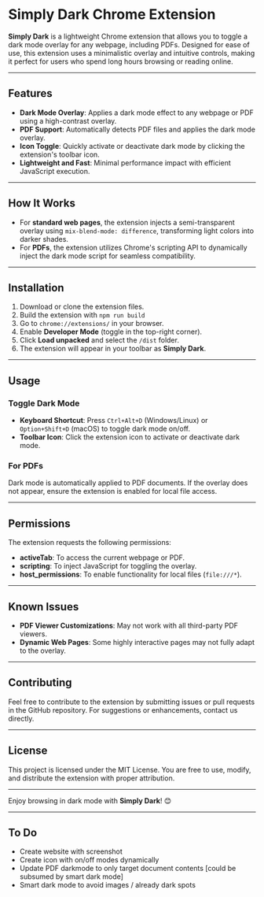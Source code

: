 # Simply Dark Chrome Extension

**Simply Dark** is a lightweight Chrome extension that allows you to toggle a dark mode overlay for any webpage, including PDFs. Designed for ease of use, this extension uses a minimalistic overlay and intuitive controls, making it perfect for users who spend long hours browsing or reading online.

---

## Features

- **Dark Mode Overlay**: Applies a dark mode effect to any webpage or PDF using a high-contrast overlay.
- **PDF Support**: Automatically detects PDF files and applies the dark mode overlay.
- **Icon Toggle**: Quickly activate or deactivate dark mode by clicking the extension's toolbar icon.
- **Lightweight and Fast**: Minimal performance impact with efficient JavaScript execution.

---

## How It Works

- For **standard web pages**, the extension injects a semi-transparent overlay using `mix-blend-mode: difference`, transforming light colors into darker shades.
- For **PDFs**, the extension utilizes Chrome's scripting API to dynamically inject the dark mode script for seamless compatibility.

---

## Installation

1. Download or clone the extension files.
2. Build the extension with `npm run build`
3. Go to `chrome://extensions/` in your browser.
4. Enable **Developer Mode** (toggle in the top-right corner).
5. Click **Load unpacked** and select the `/dist` folder.
6. The extension will appear in your toolbar as **Simply Dark**.

---

## Usage

### Toggle Dark Mode
- **Keyboard Shortcut**: Press `Ctrl+Alt+D` (Windows/Linux) or `Option+Shift+D` (macOS) to toggle dark mode on/off.
- **Toolbar Icon**: Click the extension icon to activate or deactivate dark mode.

### For PDFs
Dark mode is automatically applied to PDF documents. If the overlay does not appear, ensure the extension is enabled for local file access.

---

## Permissions

The extension requests the following permissions:
- **activeTab**: To access the current webpage or PDF.
- **scripting**: To inject JavaScript for toggling the overlay.
- **host_permissions**: To enable functionality for local files (`file:///*`).

---

## Known Issues

- **PDF Viewer Customizations**: May not work with all third-party PDF viewers.
- **Dynamic Web Pages**: Some highly interactive pages may not fully adapt to the overlay.

---

## Contributing

Feel free to contribute to the extension by submitting issues or pull requests in the GitHub repository. For suggestions or enhancements, contact us directly.

---

## License

This project is licensed under the MIT License. You are free to use, modify, and distribute the extension with proper attribution.

---

Enjoy browsing in dark mode with **Simply Dark**! 😊

---

## To Do
* Create website with screenshot
* Create icon with on/off modes dynamically
* Update PDF darkmode to only target document contents [could be subsumed by smart dark mode]
* Smart dark mode to avoid images / already dark spots